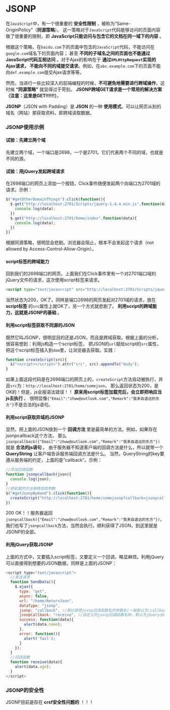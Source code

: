 JSONP
===================================
在`JavaScript`中，有一个很重要的 **安全性限制** ，被称为“Same-OriginPolicy”（**同源策略**）。
这一策略对于`JavaScript`代码能够访问的页面内容做了很重要的限制，即 **JavaScript只能访问与包含它的文档在同一域下的内容** 。

根据这个策略，在`baidu.com`下的页面中包含的`JavaScript`代码，不能访问在`google.com`域名下的页面内容；
甚至 **不同的子域名之间的页面也不能通过JavaScript代码互相访问** 。对于Ajax的影响在于 **通过`XMLHttpRequest`实现的Ajax请求，
不能向不同的域提交请求**。例如，在`abc.example.com`下的页面不能向`def.example.com`提交Ajax请求等等。

然而，当进行一些比较深入的前端编程的时候，**不可避免地需要进行跨域操作**，这时候 **“同源策略”** 就显得过于苛刻。
**JSONP跨域GET请求是一个常用的解决方案（注意：这里是GET!!!!!!）**。

**JSONP**（JSON with Padding）是 **JSON** 的一种 **使用模式**。可以让网页从别的域名（网站）那获取资料，即跨域读取数据。

### JSONP使用示例

#### 试验：先建立两个域
先建立两个域，一个端口是2698，一个是2701。它们代表两个不同的域，也就是不同的源。

#### 试验：用jQuery发起跨域请求
在2698端口的网页上添加一个按钮，Click事件随便发起两个向端口为2701域的请求。示例：
```JavaScript
$("#getOtherDomainThings").click(function(){
  $.get("http://localhost:2701/Scripts/jquery-1.4.4.min.js",function(data){
    console.log(data);
  })
  $.get("http://localhost:2701/home/index",function(data){
    console.log(data);
  })
})
```
根据同源策略，很明显会悲剧。浏览器会阻止，根本不会发起这个请求（not allowed by Access-Control-Allow-Origin）。

#### script标签的跨域能力
回到我们的2698端口的网页。上面我们在Click事件里有一个对2701端口域的jQuery文件的请求，这次使用script标签来请求。
```html
<script type="text/javascript" src="http://localhost:2701/Scripts/jquery-1.4.4.min.js"></script>
```
当然状态为200，OK了。同样是端口2698的网页发起对2701域的请求，放在 **script标签** 的`src`属性上就OK了，另一个方式就悲剧了。
**利用script的跨域能力，这就是JSONP的基础** 。

#### 利用script标签获取不同源的JSON
既然它叫JSONP，很明显目的还是JSON，而且是跨域获取。根据上面的分析，很容易想到：利用js构造一个script标签，
把JSON的`url`赋给script的`src`属性，把这个script标签插入到`dom`里，让浏览器去获取。实践：
```javascript
function createScript(src){
  $("<script></script>").attr("src", src).appendTo("body");
}
```
如果上面这段代码是在2698端口的网页上的，`createScript`方法自动被执行，并且`src`为：`http://localhost:2701/home/somejson`，
那么返回状态为200，是OK的！但是，js会报语法错误！！ **原来用script标签加载完后，会立即把响应当js去执行** 。
很明显像`{"Email":"zhww@outlook.com","Remark":"我来自遥远的东方"}`不是合法的js语句。

#### 利用script获取异域的JSONP
显然，把上面的JSON放到一个 **回调方法** 里是最简单的方法。例如，如果存在jsonpcallback这个方法，
那么`jsonpcallback({"Email":"zhww@outlook.com","Remark":"我来自遥远的东方"})` 就是 **合法的js语句** 。
由于服务器不知道客户端的回调方法是什么，所以就带一个 **QueryString** 让客户端告诉服务端回调方法是什么。
当然，QueryString的key要遵从服务端的约定，上面的是”callback“。示例：
```javascript
//添加回调函数
function jsonpcallback(json){
  console.log(json);
}
//把前面的方法稍微改改参数
$("#getJsonpByHand").click(function(){
  createScript("http://localhost:2701/home/somejsonp?callback=jsonpcallback");
})
```
200 OK！！服务器返回`jsonpcallback({"Email":"zhww@outlook.com","Remark":"我来自遥远的东方"})`，
我们也写了`jsonpcallback`方法，当然会执行。顺利获得了JSON，到这里就是JSONP的全部。

#### 利用jQuery获取JSONP
上面的方式中，又要插入script标签，又要定义一个回调，略显麻烦。利用jQuery可以直接得到想要的JSON数据，同样是上面的JSONP：
```javascript
<script type="text/javascript">
  //发送请求
  function SendData(){
    $.ajax({
      type: "get",
      async: false,
      url: "/home/ReturnJson",
      dataType: "jsonp",
      jsonp: "callback", //用以获得jsonp回调函数名的参数名(一般默认为:callback)
      jsonpCallback: "receive", //自定义的jsonp回调函数名称，默认为jQuery自动生成的随机函数名
      success: function(data){
        alert(data.name);
      },
      error: function(){
        alert('fail');
      }
    });
  }
  //回调函数
  function receive(data){
    alert(data.age);
  }
</script>
```
### JSONP的安全性
JSONP目前是存在 **crsf安全性问题的** ！！！
